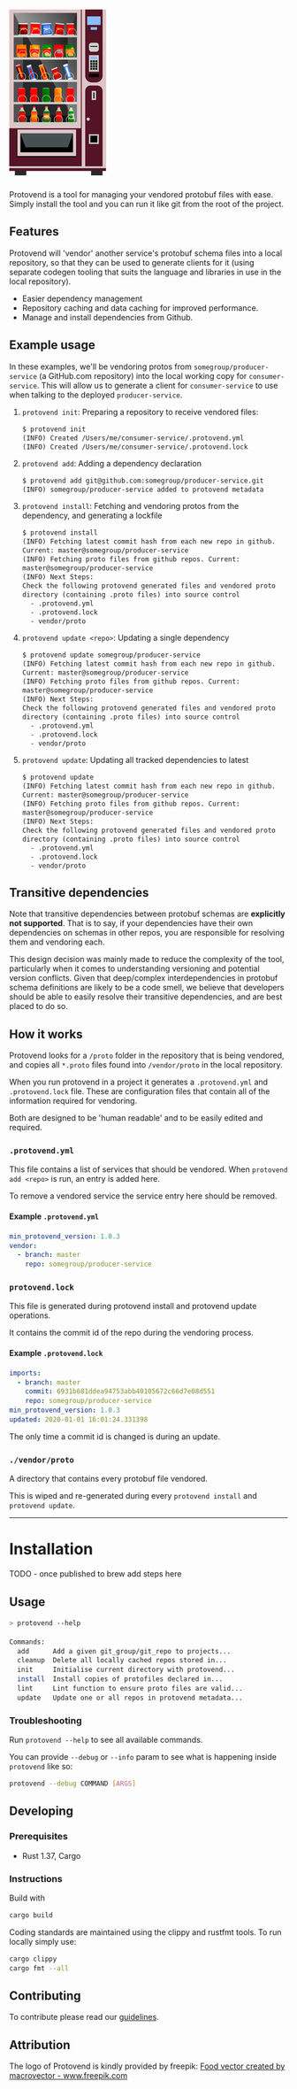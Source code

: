 # ![protovend](docs/logo.png)

Protovend is a tool for managing your vendored protobuf files with ease. Simply install the tool and you can run it like git from the root of the project.

## Features

Protovend will 'vendor' another service's protobuf schema files into a local repository, so that they can be used to generate clients for it (using separate codegen tooling that suits the language and libraries in use in the local repository).

- Easier dependency management
- Repository caching and data caching for improved performance.
- Manage and install dependencies from Github.

## Example usage

In these examples, we'll be vendoring protos from `somegroup/producer-service` (a GitHub.com repository) into the local working copy for `consumer-service`. This will allow us to generate a client for `consumer-service` to use when talking to the deployed `producer-service`.

1. `protovend init`: Preparing a repository to receive vendored files:

   ```
   $ protovend init
   (INFO) Created /Users/me/consumer-service/.protovend.yml
   (INFO) Created /Users/me/consumer-service/.protovend.lock
   ```

2. `protovend add`: Adding a dependency declaration

   ```
   $ protovend add git@github.com:somegroup/producer-service.git
   (INFO) somegroup/producer-service added to protovend metadata
   ```

3. `protovend install`: Fetching and vendoring protos from the dependency, and generating a lockfile

   ```
   $ protovend install
   (INFO) Fetching latest commit hash from each new repo in github. Current: master@somegroup/producer-service
   (INFO) Fetching proto files from github repos. Current: master@somegroup/producer-service
   (INFO) Next Steps:
   Check the following protovend generated files and vendored proto directory (containing .proto files) into source control
     - .protovend.yml
     - .protovend.lock
     - vendor/proto
   ```

4. `protovend update <repo>`: Updating a single dependency

   ```
   $ protovend update somegroup/producer-service
   (INFO) Fetching latest commit hash from each new repo in github. Current: master@somegroup/producer-service
   (INFO) Fetching proto files from github repos. Current: master@somegroup/producer-service
   (INFO) Next Steps:
   Check the following protovend generated files and vendored proto directory (containing .proto files) into source control
     - .protovend.yml
     - .protovend.lock
     - vendor/proto
   ```

5. `protovend update`: Updating all tracked dependencies to latest

   ```
   $ protovend update
   (INFO) Fetching latest commit hash from each new repo in github. Current: master@somegroup/producer-service
   (INFO) Fetching proto files from github repos. Current: master@somegroup/producer-service
   (INFO) Next Steps:
   Check the following protovend generated files and vendored proto directory (containing .proto files) into source control
     - .protovend.yml
     - .protovend.lock
     - vendor/proto
   ```

## Transitive dependencies

Note that transitive dependencies between protobuf schemas are **explicitly not supported**.
That is to say, if your dependencies have their own dependencies on schemas in other repos, you are responsible for resolving them and vendoring each.

This design decision was mainly made to reduce the complexity of the tool, particularly when it comes to understanding versioning and potential version conflicts.
Given that deep/complex interdependencies in protobuf schema definitions are likely to be a code smell, we believe that developers should be able to easily resolve their transitive dependencies, and are best placed to do so.

## How it works

Protovend looks for a `/proto` folder in the repository that is being vendored, and copies all `*.proto` files found into `/vendor/proto` in the local repository.

When you run protovend in a project it generates a `.protovend.yml` and `.protovend.lock` file. These are configuration files that contain all of the information required for vendoring.

Both are designed to be 'human readable' and to be easily edited and required.

### `.protovend.yml`

This file contains a list of services that should be vendored. When `protovend add <repo>` is run, an entry is added here.

To remove a vendored service the service entry here should be removed.

#### Example `.protovend.yml`

```yml
min_protovend_version: 1.0.3
vendor:
  - branch: master
    repo: somegroup/producer-service
```

### `protovend.lock`

This file is generated during protovend install and protovend update operations.

It contains the commit id of the repo during the vendoring process.

#### Example `.protovend.lock`

```yml
imports:
  - branch: master
    commit: 6931b681ddea94753abb40105672c66d7e08d551
    repo: somegroup/producer-service
min_protovend_version: 1.0.3
updated: 2020-01-01 16:01:24.331398
```

The only time a commit id is changed is during an update.

### `./vendor/proto`

A directory that contains every protobuf file vendored.

This is wiped and re-generated during every `protovend install` and `protovend update`.

---

# Installation

TODO - once published to brew add steps here

## Usage

```sh
> protovend --help

Commands:
  add      Add a given git_group/git_repo to projects...
  cleanup  Delete all locally cached repos stored in...
  init     Initialise current directory with protovend...
  install  Install copies of protofiles declared in...
  lint     Lint function to ensure proto files are valid...
  update   Update one or all repos in protovend metadata...
```

### Troubleshooting

Run `protovend --help` to see all available commands.

You can provide `--debug` or `--info` param to see what is happening inside `protovend` like so:

```sh
protovend --debug COMMAND [ARGS]
```

## Developing

### Prerequisites

- Rust 1.37, Cargo

### Instructions

Build with

```bash
cargo build
```

Coding standards are maintained using the clippy and rustfmt tools. To run locally simply use:

```bash
cargo clippy
cargo fmt --all
```

## Contributing

To contribute please read our [guidelines](https://github.com/Skyscanner/protovend/blob/master/CONTRIBUTING.md).

## Attribution

The logo of Protovend is kindly provided by freepik: <a href="https://www.freepik.com/free-photos-vectors/food">Food vector created by macrovector - www.freepik.com</a>
